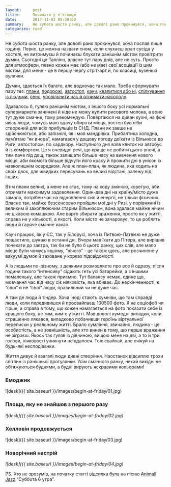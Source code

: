 ```yaml
---
layout:     post
title:      Починати у п'ятницю
date:       2017-11-03 09:30:00
summary:    Не субота шоста ранку, але доволі рано прокинувся, хоча поспав лише годину. Певно, це можна назвати сном..
categories: road
---
```


Не субота шоста ранку, але доволі рано прокинувся, хоча поспав лише годину. Певно, це можна назвати сном, коли слухаєш храп сусіда у хостелі, не витримуєш й починаєш блукати ранішнім містом провітрити думки. Сьогодні це Таллінн, власне тут пару днів, але не суть. Просто для атмосфери, певно кожен має (або не має) свої асоціації із цим містом, для мене - це в першу чергу стріт-арт й, по класиці, вузенькі вулички.

Думки, здається їх багато, але водночас так мало. Треба сформувати пару тез: <ins>плани</ins>, <ins>подорожі</ins>, <ins>автостоп</ins>, <ins>кауч</ins>, <ins>квапитися або ні</ins>, <ins>спілкування із людьми</ins>, <ins>сенс</ins>, <ins>уповільнити час й отримати насолоду</ins>.

Здавалось б, гуляю ранішнім містом, з іншого боку усі нормальні супермаркети зачинені й ніде не можу купити рисового молока, а воно тут дуже смачне, тому рекомендую. Повертаюся на диван кухні, на фоні якісь люди, чомусь маю вдачу обирати місця, хостел був ніби створений для всіх прибульців із СНД. Плани як завше не здійснюються, або запізнілі, як і моя мандрівка. Прибалтика холодна, пам’ятаю “як вчора”, намагався у дощову погоду доїхати із Вільнюса до Риги, автостопом, по хардкору. Наступного дня взяв квиток на автобус й із комфортом. Це я очевидні речі, що краще не робити цього вночі, а тим паче під дощ, також залишати більше часу на вивчення нового місця, аби якомога більше відчути його красу й прожити дні в унісон із навколишнім осередком. Але ж план-план, як людина, яка ходить на своїх двох, для швидких пересувань на великі відстані, залежу від інших.

Втім плани великі, а мене не стає, тому на ходу змінюю, корегую, аби отримати максимум задоволення. Один-два дні на країну/місто дуже замало, потрібен час на відновлення сил й енергії, не тільки фізичних. Власне так, майже безсенсовно пройшли мої дні у Ризі, у порівнянні із великим й захоплюючим старим Вільнюсом, вона здалася майже нічим не цікавою комашкою. Але варто збирати враження, просто як у житті, справа не у кількості, а якості. Коли місто не зачаровує, то це роблять люди й гаряче смачне какао.

Кауч працює, як у ЄС, так у Білорусі, хоча із Литвою-Латвією не дуже пощастило, шукаю в останні дні. Вчора мав їхати до Пітера, але вирішив почекати до завтра, так би не було б цього ранку, цих слів, але мало місце бути чомусь іншому, “нічого” - це також щось, але розчинене у вакуумі думок й заховане у корках підсвідомості.

А із людьми по-різному, з деякими розмовляєте про все й одразу, після години такого “інтенсиву” сідають геть усі батарейки, а з іншими помаленьку, але також приємно. Тут балансу немає, єдине що, мовчання час від часу сіє ніяковість, яка вбиває. До нескінченності, є “свої” й не “свої” люди, правильний чи не дуже час.

А там де люди й тіндер. Хоча іноді стають сумніви, що там справді люди, коли передивишся й просвайпаєш 100500 фото. Я не соціофоб чи гірше, а справа в тому, що кожен намагається на фото показати себе із кращого боку, не тим, ким є у житті. Мав доволі кумедні випадки, коли страшенно лякався, випадково побачивши героїнь віртуальної переписки у реальному житті. Брало сумління, звичайно, людина - це особистість, а не зовнішність, але хто винен в тому, що перше враження не зіграєш. Якось так гуляв із дівчиною, вищою мене на дві, а то й три голови, ніяковості уникнути не вдалося. Тож свайпай, але очікуй на будь-які несподіванки. 

Життя дивує й взагалі люди дивні створіння. Наостанок відсиплю трохи світлин із ранішньої прогулянки. Усім смачного ранку, нехай вихідні не обтяжуються буднями, а будні вирують яскравими кольорами!

### Емоджик
![desk]({{ site.baseurl }}/images/begin-at-friday/01.jpg)

### Площа, яку не знайшов з першого разу
_![desk]({{ site.baseurl }}/images/begin-at-friday/02.jpg)_

### Хелловін продовжується
![desk]({{ site.baseurl }}/images/begin-at-friday/03.jpg)

### Новорічний настрій
_![desk]({{ site.baseurl }}/images/begin-at-friday/04.jpg)_

PS. Хто не зрозумів, на початку статті відсилка була на пісню <ins>Animall Jazz</ins> “Суббота 6 утра”.